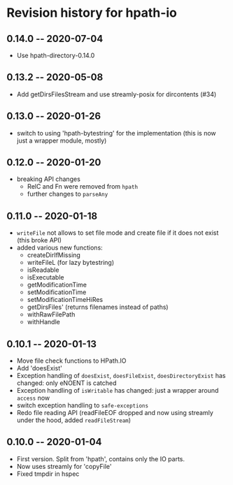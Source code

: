 # Revision history for hpath-io

## 0.14.0 -- 2020-07-04

* Use hpath-directory-0.14.0

## 0.13.2 -- 2020-05-08

* Add getDirsFilesStream and use streamly-posix for dircontents (#34)

## 0.13.0 -- 2020-01-26

* switch to using 'hpath-bytestring' for the implementation (this is now just a wrapper module, mostly)

## 0.12.0 -- 2020-01-20

* breaking API changes
	* RelC and Fn were removed from `hpath`
	* further changes to `parseAny`


## 0.11.0 -- 2020-01-18

* `writeFile` not allows to set file mode and create file if it does not exist (this broke API)
* added various new functions:
	* createDirIfMissing
	* writeFileL (for lazy bytestring)
	* isReadable
	* isExecutable
	* getModificationTime
	* setModificationTime
	* setModificationTimeHiRes
	* getDirsFiles' (returns filenames instead of paths)
	* withRawFilePath
	* withHandle

## 0.10.1 -- 2020-01-13

* Move file check functions to HPath.IO
* Add 'doesExist'
* Exception handling of `doesExist`, `doesFileExist`, `doesDirectoryExist` has changed: only eNOENT is catched
* Exception handling of `isWritable` has changed: just a wrapper around `access` now
* switch exception handling to `safe-exceptions`
* Redo file reading API (readFileEOF dropped and now using streamly under the hood, added `readFileStream`)


## 0.10.0 -- 2020-01-04

* First version. Split from 'hpath', contains only the IO parts.
* Now uses streamly for 'copyFile'
* Fixed tmpdir in hspec
